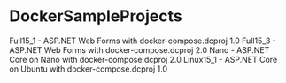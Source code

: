 # DockerSampleProjects

Full15_1 - ASP.NET Web Forms with docker-compose.dcproj 1.0
Full15_3 - ASP.NET Web Forms with docker-compose.dcproj 2.0
Nano - ASP.NET Core on Nano with docker-compose.dcproj 2.0
Linux15_1 - ASP.NET Core on Ubuntu with docker-compose.dcproj 1.0
